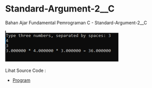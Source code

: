 # Standard-Argument-2__C
Bahan Ajar Fundamental Pemrograman C - Standard-Argument-2__C<br><br>
<img src="https://github.com/RizkyKhapidsyah/Standard-Argument-2__C/blob/master/Result/001.PNG"><br><br>
Lihat Source Code : <br>
- <a href="https://github.com/RizkyKhapidsyah/Standard-Argument-2__C/blob/master/Source.c">Program</a>

